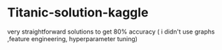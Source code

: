 # Titanic-solution-kaggle
very straightforward solutions to get 80% accuracy ( i didn't use graphs ,feature engineering, hyperparameter tuning) 

